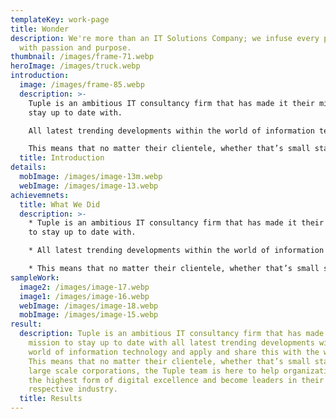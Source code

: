 ```yaml
---
templateKey: work-page
title: Wonder
description: We're more than an IT Solutions Company; we infuse every project
  with passion and purpose.
thumbnail: /images/frame-71.webp
heroImage: /images/truck.webp
introduction:
  image: /images/frame-85.webp
  description: >-
    Tuple is an ambitious IT consultancy firm that has made it their mission to
    stay up to date with.

    All latest trending developments within the world of information technology and apply and share this with the world. 

    This means that no matter their clientele, whether that’s small startups or large scale corporations, the Tuple team is here to help organizations reach the highest form of digital excellence and become leaders in their respective industry.
  title: Introduction
details:
  mobImage: /images/image-13m.webp
  webImage: /images/image-13.webp
achievemnets:
  title: What We Did
  description: >-
    * Tuple is an ambitious IT consultancy firm that has made it their mission
    to stay up to date with.

    * All latest trending developments within the world of information technology and apply and share this with the world. 

    * This means that no matter their clientele, whether that’s small startups or large scale corporations, the Tuple team is here to help organizations reach the highest form of digital excellence and become leaders in their respective industry.
sampleWork:
  image2: /images/image-17.webp
  image1: /images/image-16.webp
  webImage: /images/image-18.webp
  mobImage: /images/image-15.webp
result:
  description: Tuple is an ambitious IT consultancy firm that has made it their
    mission to stay up to date with all latest trending developments within the
    world of information technology and apply and share this with the world.
    This means that no matter their clientele, whether that’s small startups or
    large scale corporations, the Tuple team is here to help organizations reach
    the highest form of digital excellence and become leaders in their
    respective industry.
  title: Results
---
```

